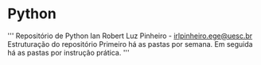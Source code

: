 # Python
'''
Repositório de Python
Ian Robert Luz Pinheiro - irlpinheiro.ege@uesc.br
Estruturação do repositório
Primeiro há as pastas por semana. Em seguida há as pastas por instrução prática.
'''
